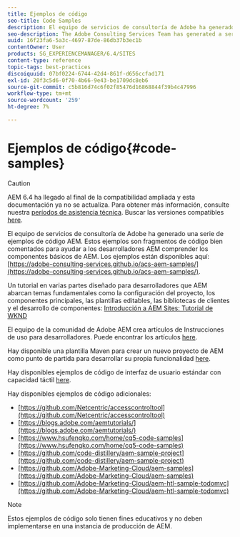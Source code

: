 ```yaml
---
title: Ejemplos de código
seo-title: Code Samples
description: El equipo de servicios de consultoría de Adobe ha generado una serie de ejemplos de código AEM
seo-description: The Adobe Consulting Services Team has generated a series of AEM code samples
uuid: 16f23fa6-5a3c-4697-87de-86db37b3ec1b
contentOwner: User
products: SG_EXPERIENCEMANAGER/6.4/SITES
content-type: reference
topic-tags: best-practices
discoiquuid: 07bf0224-6744-42d4-861f-d656ccfad171
exl-id: 20f3c5d6-0f70-4b66-9e43-be1709dc8eb6
source-git-commit: c5b816d74c6f02f85476d16868844f39b4c47996
workflow-type: tm+mt
source-wordcount: '259'
ht-degree: 7%

---
```


# Ejemplos de código{#code-samples}

>[!CAUTION]
>
>AEM 6.4 ha llegado al final de la compatibilidad ampliada y esta documentación ya no se actualiza. Para obtener más información, consulte nuestra [períodos de asistencia técnica](https://helpx.adobe.com/es/support/programs/eol-matrix.html). Buscar las versiones compatibles [here](https://experienceleague.adobe.com/docs/).

El equipo de servicios de consultoría de Adobe ha generado una serie de ejemplos de código AEM. Estos ejemplos son fragmentos de código bien comentados para ayudar a los desarrolladores AEM comprender los componentes básicos de AEM. Los ejemplos están disponibles aquí: [https://adobe-consulting-services.github.io/acs-aem-samples/](https://adobe-consulting-services.github.io/acs-aem-samples/).

Un tutorial en varias partes diseñado para desarrolladores que AEM abarcan temas fundamentales como la configuración del proyecto, los componentes principales, las plantillas editables, las bibliotecas de clientes y el desarrollo de componentes: [Introducción a AEM Sites: Tutorial de WKND](https://helpx.adobe.com/experience-manager/kt/sites/using/getting-started-wknd-tutorial-develop.html)

El equipo de la comunidad de Adobe AEM crea artículos de Instrucciones de uso para desarrolladores. Puede encontrar los artículos [here](https://helpx.adobe.com/experience-manager/topics/how-to.html).

Hay disponible una plantilla Maven para crear un nuevo proyecto de AEM como punto de partida para desarrollar su propia funcionalidad [here](https://github.com/Adobe-Marketing-Cloud/aem-project-archetype).

Hay disponibles ejemplos de código de interfaz de usuario estándar con capacidad táctil [here](/help/sites-developing/developing-components.md).

Hay disponibles ejemplos de código adicionales:

* [https://github.com/Netcentric/accesscontroltool](https://github.com/Netcentric/accesscontroltool)
* [https://blogs.adobe.com/aemtutorials/](https://blogs.adobe.com/aemtutorials/)
* [https://www.hsufengko.com/home/cq5-code-samples](https://www.hsufengko.com/home/cq5-code-samples)
* [https://github.com/code-distillery/aem-sample-project](https://github.com/code-distillery/aem-sample-project)
* [https://github.com/Adobe-Marketing-Cloud/aem-samples](https://github.com/Adobe-Marketing-Cloud/aem-samples)
* [https://github.com/Adobe-Marketing-Cloud/aem-htl-sample-todomvc](https://github.com/Adobe-Marketing-Cloud/aem-htl-sample-todomvc)

>[!NOTE]
>
>Estos ejemplos de código solo tienen fines educativos y no deben implementarse en una instancia de producción de AEM.
